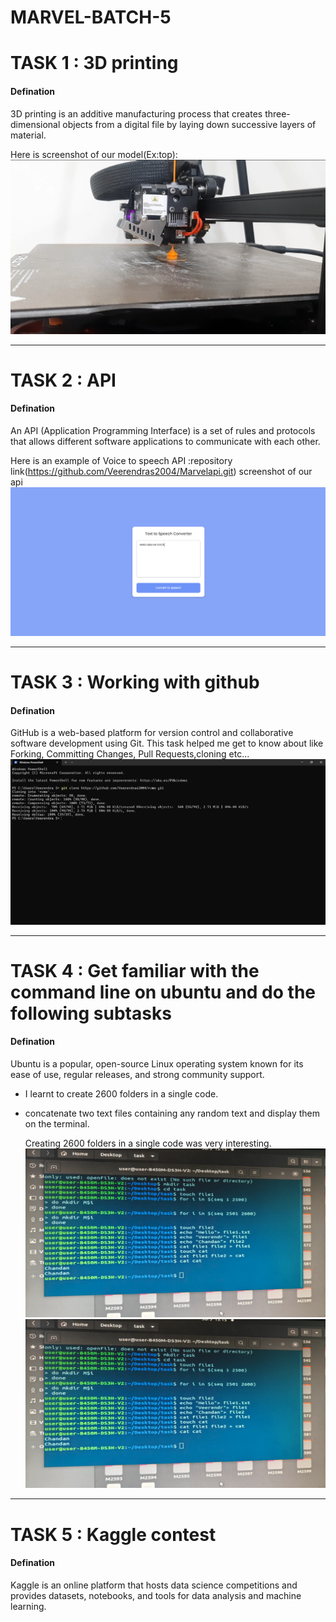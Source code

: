 # MARVEL-BATCH-5

# TASK 1 : 3D printing

#### Defination
3D printing is an additive manufacturing process that creates three-dimensional objects from a digital file by laying down successive layers of material.

Here is screenshot of our model(Ex:top):![image](https://github.com/Veerendras2004/MARVEL-BATCH-5/blob/main/3dprint.jpg?raw=true)

***

# TASK 2 : API

#### Defination
An API (Application Programming Interface) is a set of rules and protocols that allows different software applications to communicate with each other.

Here is an example of Voice to speech API :repository link(https://github.com/Veerendras2004/Marvelapi.git)
screenshot of our api ![image](https://raw.githubusercontent.com/Veerendras2004/MARVEL-BATCH-5/4c1d77f89bb1a85efec56d0bd8038b41957d66d3/api.png)

***

# TASK 3 : Working with github

#### Defination
GitHub is a web-based platform for version control and collaborative software development using Git.
This task helped me get to know about  like Forking, Committing Changes, Pull Requests,cloning etc...
![image](https://github.com/Veerendras2004/MARVEL-BATCH-5/blob/main/clone.png?raw=true)

***

# TASK 4 : Get familiar with the command line on ubuntu and do the following subtasks

#### Defination
Ubuntu is a popular, open-source Linux operating system known for its ease of use, regular releases, and strong community support.

* I learnt to create 2600 folders in a single code.
* concatenate two text files containing any random text and display them on the terminal.

  Creating 2600 folders in a single code was very interesting.
![image](https://raw.githubusercontent.com/Veerendras2004/MARVEL-BATCH-5/b19c220ed0866a70e5d4931cfdb6616591b90e45/ubuntu1.jpg)
![image](https://raw.githubusercontent.com/Veerendras2004/MARVEL-BATCH-5/b19c220ed0866a70e5d4931cfdb6616591b90e45/ubuntu1.jpg)

***

# TASK 5 : Kaggle contest

#### Defination
Kaggle is an online platform that hosts data science competitions and provides datasets, notebooks, and tools for data analysis and machine learning.


  

  

